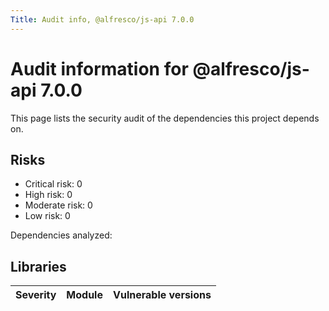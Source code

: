 ```yaml
---
Title: Audit info, @alfresco/js-api 7.0.0
---
```


# Audit information for @alfresco/js-api 7.0.0

This page lists the security audit of the dependencies this project depends on.

## Risks

- Critical risk: 0
- High risk: 0
- Moderate risk: 0
- Low risk: 0

Dependencies analyzed: 

## Libraries

| Severity | Module | Vulnerable versions |
| --- | --- | --- |


